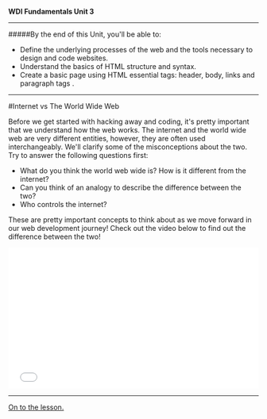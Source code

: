 **WDI Fundamentals Unit 3**

---

#####By the end of this Unit, you'll be able to:

* Define the underlying processes of the web and the tools necessary to design and code websites.
* Understand the basics of HTML structure and syntax.
* Create a basic page using HTML essential tags: header, body, links and paragraph tags .

---

#Internet vs The World Wide Web

Before we get started with hacking away and coding, it's pretty important that we understand how the web works. The internet and the world wide web are very different entities, however, they are often used interchangeably. We'll clarify some of the misconceptions about the two. Try to answer the following questions first:

* What do you think the world web wide is? How is it different from the internet?
* Can you think of an analogy to describe the difference between the two?
* Who controls the internet?

These are pretty important concepts to think about as we move forward in our web development journey! Check out the video below to find out the difference between the two!

<div class="wistia_responsive_padding" style="padding:56.25% 0 0 0;position:relative;"><div class="wistia_responsive_wrapper" style="height:100%;left:0;position:absolute;top:0;width:100%;"><iframe src="//fast.wistia.net/embed/iframe/1xn829azov?seo=false&videoFoam=true" allowtransparency="true" frameborder="0" scrolling="no" class="wistia_embed" name="wistia_embed" allowfullscreen mozallowfullscreen webkitallowfullscreen oallowfullscreen msallowfullscreen width="100%" height="100%"></iframe></div></div>
<script src="//fast.wistia.net/assets/external/E-v1.js" async></script>


---

[On to the lesson.](02_lesson.md)
